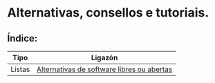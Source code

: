 # Alternativas, consellos e tutoriais.

## Índice:
Tipo | Ligazón
------------ | -------------
Listas | [Alternativas de software libres ou abertas](librealternativas.md)